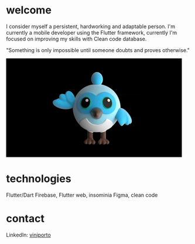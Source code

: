 # welcome
I consider myself a persistent, hardworking and adaptable person. I'm currently a mobile developer using the Flutter framework, currently I'm focused on improving my skills with Clean code database.

"Something is only impossible until someone doubts and proves otherwise."


![flutter dash](https://github.com/ViniPortoDev/ViniPortoDev/blob/main/giphy.gif)

# technologies
Flutter/Dart
Firebase, Flutter web, insominia
Figma, clean code
# contact
LinkedIn: [viniporto](https://www.linkedin.com/in/viniciusportophb/)
